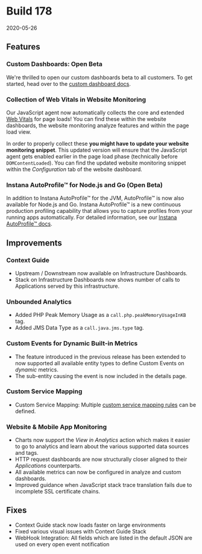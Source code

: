# Build 178

2020-05-26

## Features

### Custom Dashboards: Open Beta

We're thrilled to open our custom dashboards beta to all customers. To get started, head over to the [custom dashboard docs](https://docs.instana.io/custom_dashboards/).

### Collection of Web Vitals in Website Monitoring

Our JavaScript agent now automatically collects the core and extended [Web Vitals](https://web.dev/vitals/) for page loads! You can find these within the website dashboards, the website monitoring analyze features and within the page load view.

In order to properly collect these **you might have to update your website monitoring snippet**. This updated version will ensure that the JavaScript agent gets enabled earlier in the page load phase (technically before `DOMContentLoaded`). You can find the updated website monitoring snippet within the *Configuration* tab of the website dashboard.

### Instana AutoProfile™ for Node.js and Go (Open Beta)

In addition to Instana AutoProfile™ for the JVM, AutoProfile™ is now also available for Node.js and Go. Instana AutoProfile™ is a new continuous production profiling capability that allows you to capture profiles from your running apps automatically. For detailed information, see our [Instana AutoProfile™ docs](https://docs.instana.io/profiling/).


## Improvements

### Context Guide

- Upstream / Downstream now available on Infrastructure Dashboards.
- Stack on Infrastructure Dashboards now shows number of calls to Applications served by this infrastructure.

### Unbounded Analytics

- Added PHP Peak Memory Usage as a `call.php.peakMemoryUsageInKB` tag.
- Added JMS Data Type as a `call.java.jms.type` tag.

### Custom Events for Dynamic Built-in Metrics

- The feature introduced in the previous release has been extended to now supported all available entity types to define Custom Events on _dynamic_ metrics.
- The sub-entity causing the event is now included in the details page.

### Custom Service Mapping

- Custom Service Mapping: Multiple [custom service mapping rules](https://docs.instana.io/application_monitoring/services/#customize-service-mapping) can be defined.

### Website & Mobile App Monitoring

 - Charts now support the *View in Analytics* action which makes it easier to go to analytics and learn about the various supported data sources and tags.
 - HTTP request dashboards are now structurally closer aligned to their *Applications* counterparts.
 - All available metrics can now be configured in analyze and custom dashboards.
 - Improved guidance when JavaScript stack trace translation fails due to incomplete SSL certificate chains.

## Fixes

- Context Guide stack now loads faster on large environments
- Fixed various visual issues with Context Guide Stack
- WebHook Integration: All fields which are listed in the default JSON are used on every open event notification 
